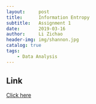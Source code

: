 ```yaml
---
layout:     post
title:      Information Entropy
subtitle:   Assignment 1
date:       2019-03-16
author:     Li Zichao
header-img: img/shannon.jpg
catalog: true
tags:
    - Data Analysis
---
```

## Link
[Click here]({{site.baseurl}}/assets/Homework1.pdf)


